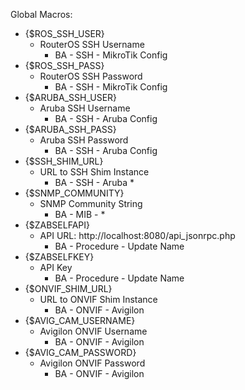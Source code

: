 Global Macros:

* {$ROS_SSH_USER}
  * RouterOS SSH Username
    * BA - SSH - MikroTik Config
* {$ROS_SSH_PASS}
  * RouterOS SSH Password
    * BA - SSH - MikroTik Config
* {$ARUBA_SSH_USER}
  * Aruba SSH Username
    * BA - SSH - Aruba Config
* {$ARUBA_SSH_PASS}
  * Aruba SSH Password
    * BA - SSH - Aruba Config
* {$SSH_SHIM_URL}
  * URL to SSH Shim Instance
    * BA - SSH - Aruba *
* {$SNMP_COMMUNITY}
  * SNMP Community String
    * BA - MIB - *
* {$ZABSELFAPI}
  * API URL: http://localhost:8080/api_jsonrpc.php
    * BA - Procedure - Update Name
* {$ZABSELFKEY}
  * API Key
    * BA - Procedure - Update Name
* {$ONVIF_SHIM_URL}
  * URL to ONVIF Shim Instance
    * BA - ONVIF - Avigilon
* {$AVIG_CAM_USERNAME}
  * Avigilon ONVIF Username
    * BA - ONVIF - Avigilon
* {$AVIG_CAM_PASSWORD}
  * Avigilon ONVIF Password
    * BA - ONVIF - Avigilon
